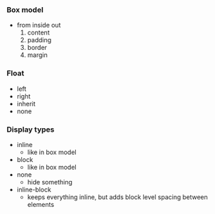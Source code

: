 ### Box model
- from inside out
    1. content
    2. padding
    3. border
    4. margin

### Float
- left
- right
- inherit
- none

### Display types
- inline
    - like in box model
- block
    - like in box model
- none
    - hide something
- inline-block
    - keeps everything inline, but adds block level spacing between elements